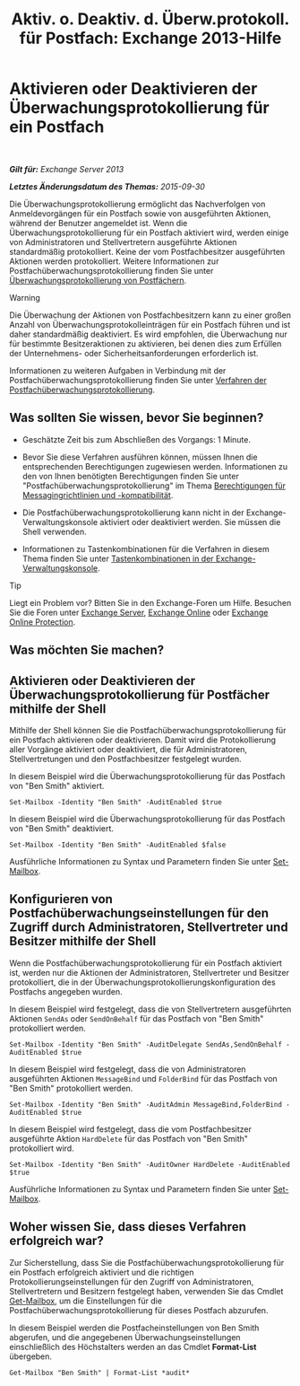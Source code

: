 ﻿---
title: 'Aktiv. o. Deaktiv. d. Überw.protokoll. für Postfach: Exchange 2013-Hilfe'
TOCTitle: Aktivieren oder Deaktivieren der Überwachungsprotokollierung für ein Postfach
ms:assetid: c4bbfd52-6196-49c7-8c31-777fbbee11f2
ms:mtpsurl: https://technet.microsoft.com/de-de/library/Ff461937(v=EXCHG.150)
ms:contentKeyID: 50476659
ms.date: 04/24/2018
mtps_version: v=EXCHG.150
ms.translationtype: HT
---

# Aktivieren oder Deaktivieren der Überwachungsprotokollierung für ein Postfach

 

_**Gilt für:** Exchange Server 2013_

_**Letztes Änderungsdatum des Themas:** 2015-09-30_

Die Überwachungsprotokollierung ermöglicht das Nachverfolgen von Anmeldevorgängen für ein Postfach sowie von ausgeführten Aktionen, während der Benutzer angemeldet ist. Wenn die Überwachungsprotokollierung für ein Postfach aktiviert wird, werden einige von Administratoren und Stellvertretern ausgeführte Aktionen standardmäßig protokolliert. Keine der vom Postfachbesitzer ausgeführten Aktionen werden protokolliert. Weitere Informationen zur Postfachüberwachungsprotokollierung finden Sie unter [Überwachungsprotokollierung von Postfächern](mailbox-audit-logging-exchange-2013-help.md).


> [!WARNING]
> Die Überwachung der Aktionen von Postfachbesitzern kann zu einer großen Anzahl von Überwachungsprotokolleinträgen für ein Postfach führen und ist daher standardmäßig deaktiviert. Es wird empfohlen, die Überwachung nur für bestimmte Besitzeraktionen zu aktivieren, bei denen dies zum Erfüllen der Unternehmens- oder Sicherheitsanforderungen erforderlich ist.



Informationen zu weiteren Aufgaben in Verbindung mit der Postfachüberwachungsprotokollierung finden Sie unter [Verfahren der Postfachüberwachungsprotokollierung](mailbox-audit-logging-procedures-exchange-2013-help.md).

## Was sollten Sie wissen, bevor Sie beginnen?

  - Geschätzte Zeit bis zum Abschließen des Vorgangs: 1 Minute.

  - Bevor Sie diese Verfahren ausführen können, müssen Ihnen die entsprechenden Berechtigungen zugewiesen werden. Informationen zu den von Ihnen benötigten Berechtigungen finden Sie unter "Postfachüberwachungsprotokollierung" im Thema [Berechtigungen für Messagingrichtlinien und -kompatibilität](messaging-policy-and-compliance-permissions-exchange-2013-help.md).

  - Die Postfachüberwachungsprotokollierung kann nicht in der Exchange-Verwaltungskonsole aktiviert oder deaktiviert werden. Sie müssen die Shell verwenden.

  - Informationen zu Tastenkombinationen für die Verfahren in diesem Thema finden Sie unter [Tastenkombinationen in der Exchange-Verwaltungskonsole](keyboard-shortcuts-in-the-exchange-admin-center-exchange-online-protection-help.md).


> [!TIP]
> Liegt ein Problem vor? Bitten Sie in den Exchange-Foren um Hilfe. Besuchen Sie die Foren unter <A href="https://go.microsoft.com/fwlink/p/?linkid=60612">Exchange Server</A>, <A href="https://go.microsoft.com/fwlink/p/?linkid=267542">Exchange Online</A> oder <A href="https://go.microsoft.com/fwlink/p/?linkid=285351">Exchange Online Protection</A>.



## Was möchten Sie machen?

## Aktivieren oder Deaktivieren der Überwachungsprotokollierung für Postfächer mithilfe der Shell

Mithilfe der Shell können Sie die Postfachüberwachungsprotokollierung für ein Postfach aktivieren oder deaktivieren. Damit wird die Protokollierung aller Vorgänge aktiviert oder deaktiviert, die für Administratoren, Stellvertretungen und den Postfachbesitzer festgelegt wurden.

In diesem Beispiel wird die Überwachungsprotokollierung für das Postfach von "Ben Smith" aktiviert.

    Set-Mailbox -Identity "Ben Smith" -AuditEnabled $true

In diesem Beispiel wird die Überwachungsprotokollierung für das Postfach von "Ben Smith" deaktiviert.

    Set-Mailbox -Identity "Ben Smith" -AuditEnabled $false

Ausführliche Informationen zu Syntax und Parametern finden Sie unter [Set-Mailbox](https://technet.microsoft.com/de-de/library/bb123981\(v=exchg.150\)).

## Konfigurieren von Postfachüberwachungseinstellungen für den Zugriff durch Administratoren, Stellvertreter und Besitzer mithilfe der Shell

Wenn die Postfachüberwachungsprotokollierung für ein Postfach aktiviert ist, werden nur die Aktionen der Administratoren, Stellvertreter und Besitzer protokolliert, die in der Überwachungsprotokollierungskonfiguration des Postfachs angegeben wurden.

In diesem Beispiel wird festgelegt, dass die von Stellvertretern ausgeführten Aktionen `SendAs` oder `SendOnBehalf` für das Postfach von "Ben Smith" protokolliert werden.

    Set-Mailbox -Identity "Ben Smith" -AuditDelegate SendAs,SendOnBehalf -AuditEnabled $true

In diesem Beispiel wird festgelegt, dass die von Administratoren ausgeführten Aktionen `MessageBind` und `FolderBind` für das Postfach von "Ben Smith" protokolliert werden.

    Set-Mailbox -Identity "Ben Smith" -AuditAdmin MessageBind,FolderBind -AuditEnabled $true

In diesem Beispiel wird festgelegt, dass die vom Postfachbesitzer ausgeführte Aktion `HardDelete` für das Postfach von "Ben Smith" protokolliert wird.

    Set-Mailbox -Identity "Ben Smith" -AuditOwner HardDelete -AuditEnabled $true

Ausführliche Informationen zu Syntax und Parametern finden Sie unter [Set-Mailbox](https://technet.microsoft.com/de-de/library/bb123981\(v=exchg.150\)).

## Woher wissen Sie, dass dieses Verfahren erfolgreich war?

Zur Sicherstellung, dass Sie die Postfachüberwachungsprotokollierung für ein Postfach erfolgreich aktiviert und die richtigen Protokollierungseinstellungen für den Zugriff von Administratoren, Stellvertretern und Besitzern festgelegt haben, verwenden Sie das Cmdlet [Get-Mailbox](https://technet.microsoft.com/de-de/library/bb123685\(v=exchg.150\)), um die Einstellungen für die Postfachüberwachungsprotokollierung für dieses Postfach abzurufen.

In diesem Beispiel werden die Postfacheinstellungen von Ben Smith abgerufen, und die angegebenen Überwachungseinstellungen einschließlich des Höchstalters werden an das Cmdlet **Format-List** übergeben.

    Get-Mailbox "Ben Smith" | Format-List *audit*

